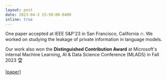 ```yaml
---
layout: post
date: 2023-04-3 15:59:00-0400
inline: true
---
```


One paper accepted at IEEE S&P'23 in San Francisco, California :fire:. We worked on studying the leakage of private information in language models. 

Our work also won the <b>Distinguished Contribution Award</b> at Microsoft's internal Machine Learning, AI & Data Science Conference (MLADS)  in Fall 2023 🏆 

[[paper]](https://arxiv.org/abs/2302.00539)

